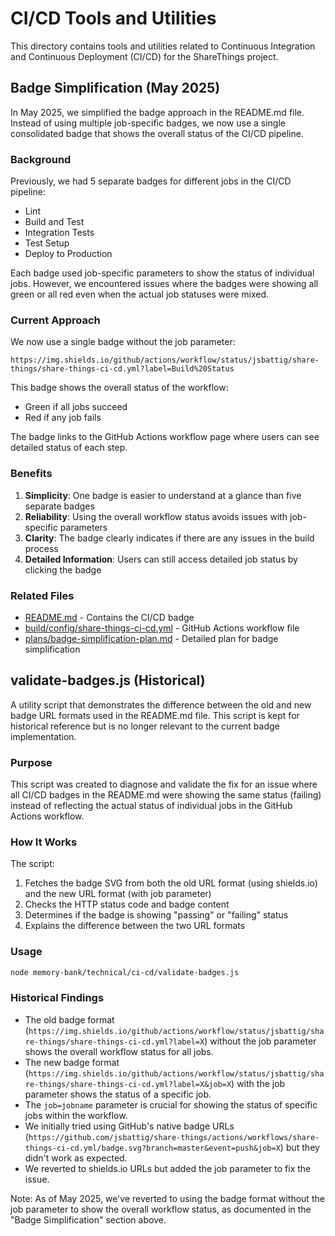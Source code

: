 # CI/CD Tools and Utilities

This directory contains tools and utilities related to Continuous Integration and Continuous Deployment (CI/CD) for the ShareThings project.

## Badge Simplification (May 2025)

In May 2025, we simplified the badge approach in the README.md file. Instead of using multiple job-specific badges, we now use a single consolidated badge that shows the overall status of the CI/CD pipeline.

### Background

Previously, we had 5 separate badges for different jobs in the CI/CD pipeline:
- Lint
- Build and Test
- Integration Tests
- Test Setup
- Deploy to Production

Each badge used job-specific parameters to show the status of individual jobs. However, we encountered issues where the badges were showing all green or all red even when the actual job statuses were mixed.

### Current Approach

We now use a single badge without the job parameter:
```
https://img.shields.io/github/actions/workflow/status/jsbattig/share-things/share-things-ci-cd.yml?label=Build%20Status
```

This badge shows the overall status of the workflow:
- Green if all jobs succeed
- Red if any job fails

The badge links to the GitHub Actions workflow page where users can see detailed status of each step.

### Benefits

1. **Simplicity**: One badge is easier to understand at a glance than five separate badges
2. **Reliability**: Using the overall workflow status avoids issues with job-specific parameters
3. **Clarity**: The badge clearly indicates if there are any issues in the build process
4. **Detailed Information**: Users can still access detailed job status by clicking the badge

### Related Files

- [README.md](../../../README.md) - Contains the CI/CD badge
- [build/config/share-things-ci-cd.yml](../../../build/config/share-things-ci-cd.yml) - GitHub Actions workflow file
- [plans/badge-simplification-plan.md](../../../plans/badge-simplification-plan.md) - Detailed plan for badge simplification

## validate-badges.js (Historical)

A utility script that demonstrates the difference between the old and new badge URL formats used in the README.md file. This script is kept for historical reference but is no longer relevant to the current badge implementation.

### Purpose

This script was created to diagnose and validate the fix for an issue where all CI/CD badges in the README.md were showing the same status (failing) instead of reflecting the actual status of individual jobs in the GitHub Actions workflow.

### How It Works

The script:
1. Fetches the badge SVG from both the old URL format (using shields.io) and the new URL format (with job parameter)
2. Checks the HTTP status code and badge content
3. Determines if the badge is showing "passing" or "failing" status
4. Explains the difference between the two URL formats

### Usage

```bash
node memory-bank/technical/ci-cd/validate-badges.js
```

### Historical Findings

- The old badge format (`https://img.shields.io/github/actions/workflow/status/jsbattig/share-things/share-things-ci-cd.yml?label=X`) without the job parameter shows the overall workflow status for all jobs.
- The new badge format (`https://img.shields.io/github/actions/workflow/status/jsbattig/share-things/share-things-ci-cd.yml?label=X&job=X`) with the job parameter shows the status of a specific job.
- The `job=jobname` parameter is crucial for showing the status of specific jobs within the workflow.
- We initially tried using GitHub's native badge URLs (`https://github.com/jsbattig/share-things/actions/workflows/share-things-ci-cd.yml/badge.svg?branch=master&event=push&job=X`) but they didn't work as expected.
- We reverted to shields.io URLs but added the job parameter to fix the issue.

Note: As of May 2025, we've reverted to using the badge format without the job parameter to show the overall workflow status, as documented in the "Badge Simplification" section above.